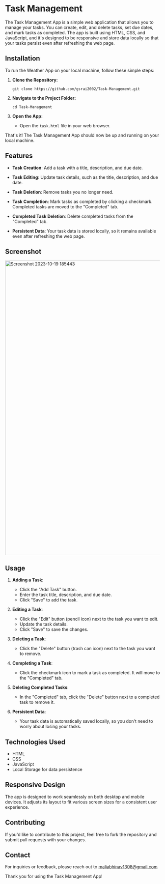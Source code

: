 # Task Management

The Task Management App is a simple web application that allows you to manage your tasks. You can create, edit, and delete tasks, set due dates, and mark tasks as completed. The app is built using HTML, CSS, and JavaScript, and it's designed to be responsive and store data locally so that your tasks persist even after refreshing the web page.

## Installation

To run the Weather App on your local machine, follow these simple steps:

1. **Clone the Repository:**

   ```
   git clone https://github.com/gsrai2002/Task-Management.git
   ```

2. **Navigate to the Project Folder:**

   ```
   cd Task-Management
   ```

3. **Open the App:**

   - Open the `task.html` file in your web browser.

That's it! The Task Management App should now be up and running on your local machine.

## Features

- **Task Creation**: Add a task with a title, description, and due date.

- **Task Editing**: Update task details, such as the title, description, and due date.

- **Task Deletion**: Remove tasks you no longer need.

- **Task Completion**: Mark tasks as completed by clicking a checkmark. Completed tasks are moved to the "Completed" tab.

- **Completed Task Deletion**: Delete completed tasks from the "Completed" tab.

- **Persistent Data**: Your task data is stored locally, so it remains available even after refreshing the web page.

## Screenshot
<img width="959" alt="Screenshot 2023-10-19 185443" src="https://github.com/gsrai2002/Task-Management/assets/96683268/3aa075ef-077b-409c-a071-840816cda1f2">

## Usage

1. **Adding a Task**:
   - Click the "Add Task" button.
   - Enter the task title, description, and due date.
   - Click "Save" to add the task.

2. **Editing a Task**:
   - Click the "Edit" button (pencil icon) next to the task you want to edit.
   - Update the task details.
   - Click "Save" to save the changes.

3. **Deleting a Task**:
   - Click the "Delete" button (trash can icon) next to the task you want to remove.

4. **Completing a Task**:
   - Click the checkmark icon to mark a task as completed. It will move to the "Completed" tab.

5. **Deleting Completed Tasks**:
   - In the "Completed" tab, click the "Delete" button next to a completed task to remove it.

6. **Persistent Data**:
   - Your task data is automatically saved locally, so you don't need to worry about losing your tasks.

## Technologies Used

- HTML
- CSS
- JavaScript
- Local Storage for data persistence

## Responsive Design

The app is designed to work seamlessly on both desktop and mobile devices. It adjusts its layout to fit various screen sizes for a consistent user experience.


## Contributing

If you'd like to contribute to this project, feel free to fork the repository and submit pull requests with your changes.


## Contact
For inquiries or feedback, please reach out to maliabhinav1308@gmail.com

Thank you for using the Task Management App!
